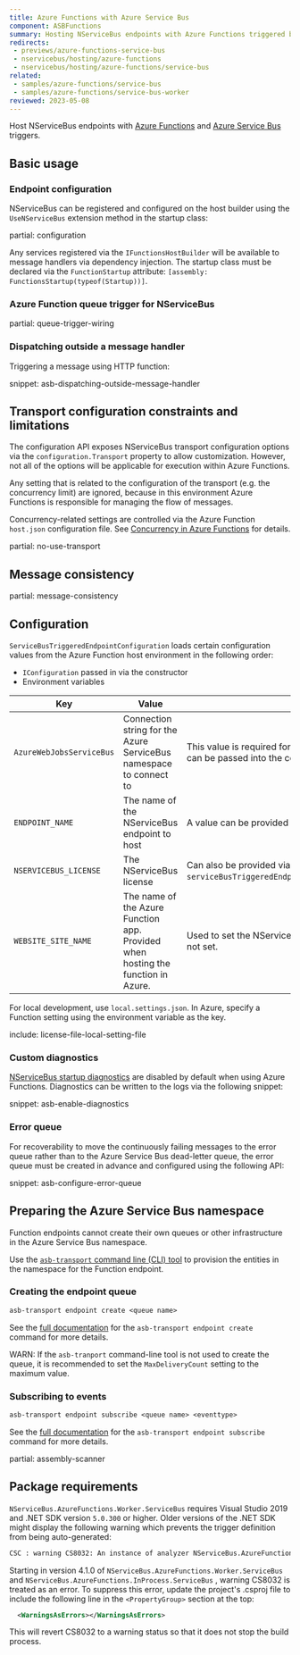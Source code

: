 ```yaml
---
title: Azure Functions with Azure Service Bus
component: ASBFunctions
summary: Hosting NServiceBus endpoints with Azure Functions triggered by Azure Service Bus
redirects:
 - previews/azure-functions-service-bus
 - nservicebus/hosting/azure-functions
 - nservicebus/hosting/azure-functions/service-bus
related:
 - samples/azure-functions/service-bus
 - samples/azure-functions/service-bus-worker
reviewed: 2023-05-08
---
```


Host NServiceBus endpoints with [Azure Functions](https://docs.microsoft.com/en-us/azure/azure-functions/) and [Azure Service Bus](https://azure.microsoft.com/en-us/services/service-bus/) triggers.

## Basic usage

### Endpoint configuration

NServiceBus can be registered and configured on the host builder using the `UseNServiceBus` extension method in the startup class:

partial: configuration

Any services registered via the `IFunctionsHostBuilder` will be available to message handlers via dependency injection. The startup class must be declared via the `FunctionStartup` attribute: `[assembly: FunctionsStartup(typeof(Startup))]`.

### Azure Function queue trigger for NServiceBus

partial: queue-trigger-wiring

### Dispatching outside a message handler

Triggering a message using HTTP function:

snippet: asb-dispatching-outside-message-handler

## Transport configuration constraints and limitations

The configuration API exposes NServiceBus transport configuration options via the `configuration.Transport` property to allow customization. However, not all of the options will be applicable for execution within Azure Functions.

Any setting that is related to the configuration of the transport (e.g. the concurrency limit) are ignored, because in this environment Azure Functions is responsible for managing the flow of messages.

Concurrency-related settings are controlled via the Azure Function `host.json` configuration file. See [Concurrency in Azure Functions](https://docs.microsoft.com/en-us/azure/azure-functions/functions-concurrency#service-bus) for details.

partial: no-use-transport

## Message consistency

partial: message-consistency

## Configuration

`ServiceBusTriggeredEndpointConfiguration` loads certain configuration values from the Azure Function host environment in the following order:

- `IConfiguration` passed in via the constructor
- Environment variables

| Key                      | Value      | Notes     |
|--------------------------|------------|-----------|
| `AzureWebJobsServiceBus` | Connection string for the Azure ServiceBus namespace to connect to | This value is required for `ServiceBusTriggerAttribute`. An alternative key can be passed into the constructor. |
| `ENDPOINT_NAME`          | The name of the NServiceBus endpoint to host | A value can be provided directly to the constructor. |
| `NSERVICEBUS_LICENSE`    | The NServiceBus license | Can also be provided via `serviceBusTriggeredEndpointConfig.EndpointConfiguration.License(...)`. |
| `WEBSITE_SITE_NAME`      | The name of the Azure Function app. Provided when hosting the function in Azure. | Used to set the NServiceBus [host identifier](/nservicebus/hosting/override-hostid.md). Local machine name is used if not set. |

For local development, use `local.settings.json`. In Azure, specify a Function setting using the environment variable as the key.

include: license-file-local-setting-file

### Custom diagnostics

[NServiceBus startup diagnostics](/nservicebus/hosting/startup-diagnostics.md) are disabled by default when using Azure Functions. Diagnostics can be written to the logs via the following snippet:

snippet: asb-enable-diagnostics

### Error queue

For recoverability to move the continuously failing messages to the error queue rather than to the Azure Service Bus dead-letter queue, the error queue must be created in advance and configured using the following API:

snippet: asb-configure-error-queue

## Preparing the Azure Service Bus namespace

Function endpoints cannot create their own queues or other infrastructure in the Azure Service Bus namespace.

Use the [`asb-transport` command line (CLI) tool](/transports/azure-service-bus/operational-scripting.md) to provision the entities in the namespace for the Function endpoint.

### Creating the endpoint queue

```txt
asb-transport endpoint create <queue name>
```

See the [full documentation](/transports/azure-service-bus/operational-scripting.md#operational-scripting-asb-transport-endpoint-create) for the `asb-transport endpoint create` command for more details.

WARN: If the `asb-tranport` command-line tool is not used to create the queue, it is recommended to set the `MaxDeliveryCount` setting to the maximum value.

### Subscribing to events

```txt
asb-transport endpoint subscribe <queue name> <eventtype>
```

See the [full documentation](/transports/azure-service-bus/operational-scripting.md#operational-scripting-asb-transport-endpoint-subscribe) for the `asb-transport endpoint subscribe` command for more details.

partial: assembly-scanner

## Package requirements

`NServiceBus.AzureFunctions.Worker.ServiceBus` requires Visual Studio 2019 and .NET SDK version `5.0.300` or higher. Older versions of the .NET SDK might display the following warning which prevents the trigger definition from being auto-generated:

```txt
CSC : warning CS8032: An instance of analyzer NServiceBus.AzureFunctions.SourceGenerator.TriggerFunctionGenerator cannot be created from NServiceBus.AzureFunctions.SourceGenerator.dll : Could not load file or assembly 'Microsoft.CodeAnalysis, Version=3.10.0.0, Culture=neutral, PublicKeyToken=31bf3856ad364e35'. The system cannot find the file specified..
```

Starting in version 4.1.0 of `NServiceBus.AzureFunctions.Worker.ServiceBus` and `NServiceBus.AzureFunctions.InProcess.ServiceBus`
, warning CS8032 is treated as an error. To suppress this error, update the project's .csproj file to include the following line in the `<PropertyGroup>` section at the top:

```xml
  <WarningsAsErrors></WarningsAsErrors>
```

This will revert CS8032 to a warning status so that it does not stop the build process.
